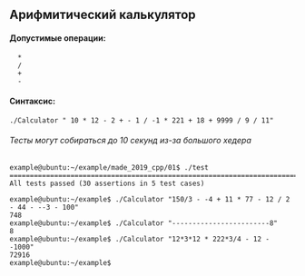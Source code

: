 ## Арифмитический калькулятор 

#### Допустимые операции:
```
  *
  /
  +
  -
```
#### Синтаксис:
```
./Calculator " 10 * 12 - 2 + - 1 / -1 * 221 + 18 + 9999 / 9 / 11"
```

###### Тесты могут собираться до 10 секунд из-за большого хедера
```
example@ubuntu:~/example/made_2019_cpp/01$ ./test 
===============================================================================
All tests passed (30 assertions in 5 test cases)

example@ubuntu:~/example$ ./Calculator "150/3 - -4 + 11 * 77 - 12 / 2 - 44 - --3 - 100"
748
example@ubuntu:~/example$ ./Calculator "------------------------8"
8
example@ubuntu:~/example$ ./Calculator "12*3*12 * 222*3/4 - 12 - -1000"
72916
example@ubuntu:~/example$ 
```
